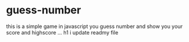 # guess-number
this is a simple game in javascript you guess number and show you your score and highscore ...
h1 i update readmy file
